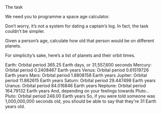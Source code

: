 The task

We need you to programme a space age calculator.

Don’t worry, it’s not a system for dating a captain’s log. In fact, the task couldn’t be simpler.

Given a person’s age, calculate how old that person would be on different planets.

For simplicity’s sake, here’s a list of planets and their orbit times.

Earth: Orbital period 365.25 Earth days, or 31,557,600 seconds
Mercury: Orbital period 0.2408467 Earth years
Venus: Orbital period 0.61519726 Earth years
Mars: Orbital period 1.8808158 Earth years
Jupiter: Orbital period 11.862615 Earth years
Saturn: Orbital period 29.447498 Earth years
Uranus: Orbital period 84.016846 Earth years
Neptune: Orbital period 164.79132 Earth years
And, depending on your feelings towards Pluto...
Pluto: Orbital period 248.00 Earth years
So, if you were told someone was 1,000,000,000 seconds old, you should be able to say that they're 31 Earth years old.